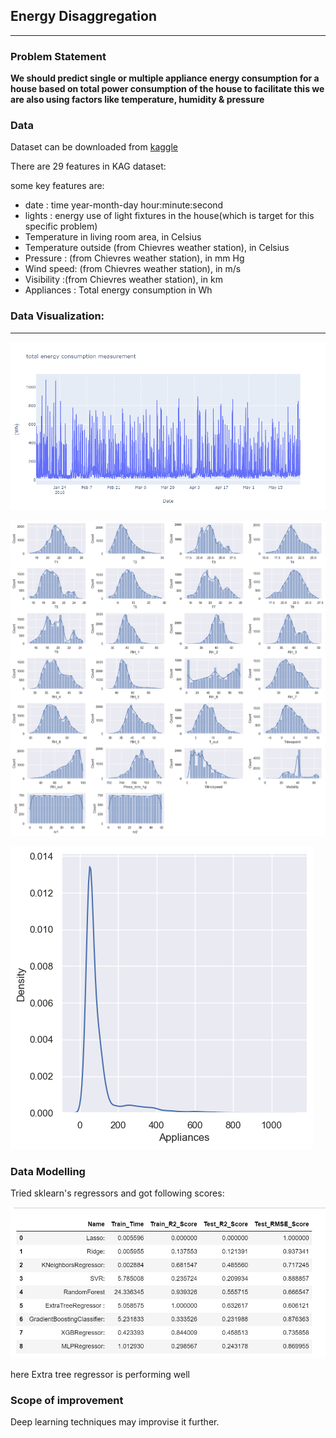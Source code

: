 ## Energy Disaggregation

---
### Problem Statement
**We should predict single or multiple appliance energy consumption for a house based on total power consumption of the house 
to facilitate this we are also using factors like temperature, humidity & pressure**

### Data

Dataset can be downloaded from [kaggle](https://www.kaggle.com/loveall/appliances-energy-prediction)

There are 29 features in KAG dataset:

some key features are:

- date : time year-month-day hour:minute:second
- lights : energy use of light fixtures in the house(which is target for this specific problem)
- Temperature in living room area, in Celsius
- Temperature outside (from Chievres weather station), in Celsius
- Pressure : (from Chievres weather station), in mm Hg
- Wind speed: (from Chievres weather station), in m/s
- Visibility :(from Chievres weather station), in km
- Appliances : Total energy consumption in Wh


### Data Visualization:
---
![alt text](images\newplot.png "timeseries beahviour of total consumption")

![alt text](images\univariate.png "univariate analysis plots")

![alt text](images\totalenergydistplot.png "total energy consumption distribution plot")

### Data Modelling
Tried sklearn's regressors and got following scores:

![alt text](images/evaluation%20of%20varios%20models.jpg "evaluation on various model")

here Extra tree regressor is performing well

### Scope of improvement

Deep learning techniques may improvise it further.





